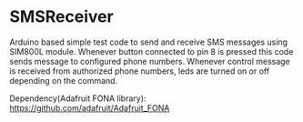 # SMSReceiver
Arduino based simple test code to send and receive SMS messages using SIM800L module.
Whenever button connected to pin 8 is pressed this code sends message to configured phone numbers.
Whenever control message is received from authorized phone numbers, leds are turned on or off depending on the command.

Dependency(Adafruit FONA library): <https://github.com/adafruit/Adafruit_FONA>
